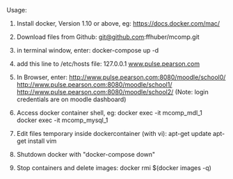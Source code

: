 
Usage:

1) Install docker, Version 1.10 or above, eg:
   https://docs.docker.com/mac/

2) Download files from Github:
   git@github.com:ffhuber/mcomp.git

3) in terminal window, enter:
   docker-compose up -d

4) add this line to /etc/hosts file: 
   127.0.0.1 www.pulse.pearson.com

5) In Browser, enter:
   http://www.pulse.pearson.com:8080/moodle/school0/
   http://www.pulse.pearson.com:8080/moodle/school1/
   http://www.pulse.pearson.com:8080/moodle/school2/
   (Note: login credentials are on moodle dashboard)

6) Access docker container shell, eg:
   docker exec -it mcomp_mdl_1<br>
   docker exec -it mcomp_mysql_1
   
7) Edit files temporary inside dockercontainer (with vi):
   apt-get update
   apt-get install vim
   
8) Shutdown docker with "docker-compose down"

9) Stop containers and delete images:
   docker rmi $(docker images -q)
